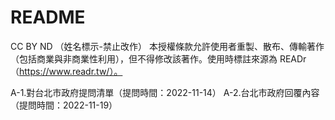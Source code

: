# README
CC BY ND （姓名標示-禁止改作） 本授權條款允許使用者重製、散布、傳輸著作（包括商業與非商業性利用），但不得修改該著作。使用時標註來源為 READr（https://www.readr.tw/）。

A-1.對台北市政府提問清單（提問時間：2022-11-14）
A-2.台北市政府回覆內容（提問時間：2022-11-19）
